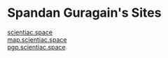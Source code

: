 # Spandan Guragain's Sites

[scientiac.space](https://scientiac.space)  
[map.scientiac.space](https://map.scientiac.space)  
[pgp.scientiac.space](https://pgp.scientiac.space)  
